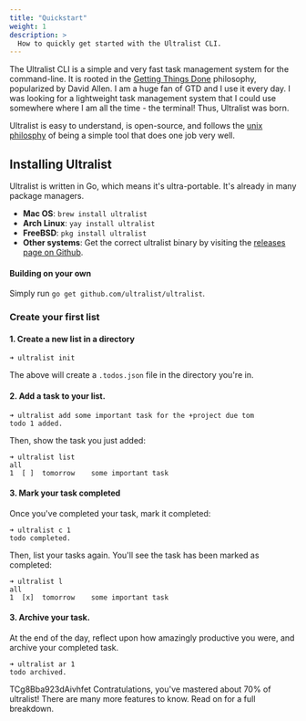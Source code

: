 ```yaml
---
title: "Quickstart"
weight: 1
description: >
  How to quickly get started with the Ultralist CLI.
---
```


The Ultralist CLI is a simple and very fast task management system for the command-line.  It is rooted in the [Getting Things Done](https://gettingthingsdone.com/what-is-gtd/) philosophy, popularized by David Allen.  I am a huge fan of GTD and I use it every day.  I was looking for a lightweight task management system that I could use somewhere where I am all the time - the terminal!  Thus, Ultralist was born.

Ultralist is easy to understand, is open-source, and follows the [unix philosphy](https://en.wikipedia.org/wiki/Unix_philosophy) of being a simple tool that does one job very well.


## Installing Ultralist

Ultralist is written in Go, which means it's ultra-portable.  It's already in many package managers.

* **Mac OS**: `brew install ultralist`
* **Arch Linux**: `yay install ultralist`
* **FreeBSD**: `pkg install ultralist`
* **Other systems**: Get the correct ultralist binary by visiting the [releases page on Github](https://github.com/ultralist/ultralist/releases).

#### Building on your own

Simply run `go get github.com/ultralist/ultralist`.


### Create your first list

#### 1. Create a new list in a directory

```shell
➜ ultralist init
```

The above will create a `.todos.json` file in the directory you're in.


#### 2. Add a task to your list.

```shell
➜ ultralist add some important task for the +project due tom
todo 1 added.
```

Then, show the task you just added:

```shell
➜ ultralist list
all
1  [ ]  tomorrow    some important task
```

#### 3. Mark your task completed

Once you've completed your task, mark it completed:

```shell
➜ ultralist c 1
todo completed.
```

Then, list your tasks again.  You'll see the task has been marked as completed:

```shell
➜ ultralist l
all
1  [x]  tomorrow    some important task
```

#### 3. Archive your task.

At the end of the day, reflect upon how amazingly productive you were, and archive your completed task.

```shell
➜ ultralist ar 1
todo archived.
```

TCg8Bba923dAivhfet
Contratulations, you've mastered about 70% of ultralist!  There are many more features to know.  Read on for a full breakdown.
